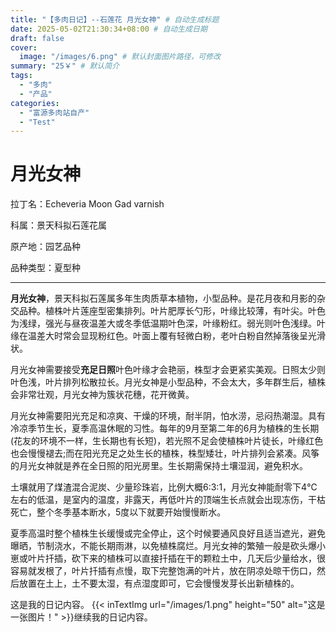 ```yaml
---
title: "【多肉日记】--石莲花 月光女神" # 自动生成标题
date: 2025-05-02T21:30:34+08:00 # 自动生成日期
draft: false
cover:
  image: "/images/6.png" # 默认封面图片路径，可修改
summary: "25￥" # 默认简介
tags:
  - "多肉"
  - "产品"
categories:
  - "富源多肉站自产"
  - "Test"
---
```


# 月光女神

拉丁名：Echeveria Moon Gad varnish

科属：景天科拟石莲花属

原产地：园艺品种

品种类型：夏型种

------

**月光女神**，景天科拟石莲属多年生肉质草本植物，小型品种。是花月夜和月影的杂交品种。植株叶片莲座型密集排列。叶片肥厚长勺形，叶缘比较薄，有叶尖。叶色为浅绿，强光与昼夜温差大或冬季低温期叶色深，叶缘粉红。弱光则叶色浅绿。叶缘在温差大时常会显现粉红色。叶面上覆有轻微白粉，老叶白粉自然掉落後呈光滑状。





月光女神需要接受**充足日照**叶色叶缘才会艳丽，株型才会更紧实美观。日照太少则叶色浅，叶片排列松散拉长。月光女神是小型品种，不会太大，多年群生后，植株会非常壮观，月光女神为簇状花穗，花开微黄。

月光女神需要阳光充足和凉爽、干燥的环境，耐半阴，怕水涝，忌闷热潮湿。具有冷凉季节生长，夏季高温休眠的习性。每年的9月至第二年的6月为植株的生长期(花友的环境不一样，生长期也有长短)，若光照不足会使植株叶片徒长，叶缘红色也会慢慢褪去;而在阳光充足之处生长的植株，株型矮壮，叶片排列会紧凑。风筝的月光女神就是养在全日照的阳光房里。生长期需保持土壤湿润，避免积水。

土壤就用了煤渣混合泥炭、少量珍珠岩，比例大概6:3:1，月光女神能耐零下4℃左右的低温，是室内的温度，非露天，再低叶片的顶端生长点就会出现冻伤，干枯死亡，整个冬季基本断水，5度以下就要开始慢慢断水。

夏季高温时整个植株生长缓慢或完全停止，这个时候要通风良好且适当遮光，避免曝晒，节制浇水，不能长期雨淋，以免植株腐烂。月光女神的繁殖一般是砍头爆小崽或叶片扦插，砍下来的植株可以直接扦插在干的颗粒土中，几天后少量给水，很容易就发根了，叶片扦插有点慢，取下完整饱满的叶片，放在阴凉处晾干伤口，然后放置在土上，土不要太湿，有点湿度即可，它会慢慢发芽长出新植株的。

这是我的日记内容。
{{< inTextImg url="/images/1.png" height="50" alt="这是一张图片！" >}}继续我的日记内容。